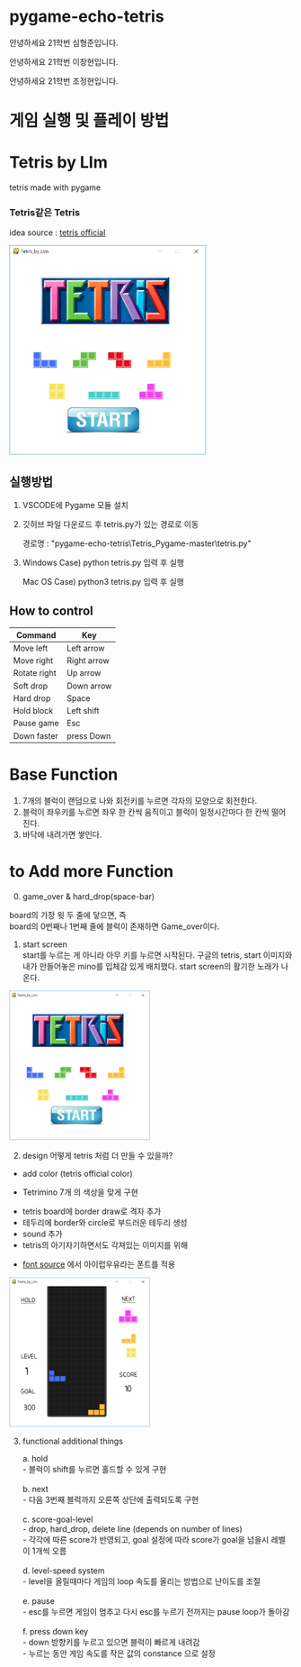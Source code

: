 # pygame-echo-tetris

안녕하세요 21학번 심형준입니다.

안녕하세요 21학번 이창현입니다.

안녕하세요 21학번 조정현입니다.

# 게임 실행 및 플레이 방법

# Tetris by LIm

tetris made with pygame

### Tetris같은 Tetris

idea source : [tetris official](http://www.tetrisfriends.com)

<img src="./Tetris_Pygame-master/materials/image/wiki/%EC%A0%9C%EB%AA%A9%20%EC%97%86%EC%9D%8C2.png" width="350">

## 실행방법
1. VSCODE에 Pygame 모듈 설치
2. 깃허브 파일 다운로드 후 tetris.py가 있는 경로로 이동

   경로명 : "pygame-echo-tetris\Tetris_Pygame-master\tetris.py"
3. Windows Case) python tetris.py 입력 후 실행

   Mac OS Case) python3 tetris.py 입력 후 실행
   



## How to control

| Command      | Key         |
| ------------ | ----------- |
| Move left    | Left arrow  |
| Move right   | Right arrow |
| Rotate right | Up arrow    |
| Soft drop    | Down arrow  |
| Hard drop    | Space       |
| Hold block   | Left shift  |
| Pause game   | Esc         |
| Down faster  | press Down  |

# Base Function

1. 7개의 블럭이 랜덤으로 나와 회전키를 누르면 각자의 모양으로 회전한다.
2. 블럭이 좌우키를 누르면 좌우 한 칸씩 움직이고 블럭이 일정시간마다 한 칸씩 떨어진다.
3. 바닥에 내려가면 쌓인다.

# to Add more Function

0. game_over & hard_drop(space-bar)

board의 가장 윗 두 줄에 닿으면, 즉  
 board의 0번째나 1번째 줄에 블럭이 존재하면
Game_over이다.

1. start screen  
   start를 누르는 게 아니라 아무 키를 누르면 시작된다.
   구글의 tetris, start 이미지와 내가 만들어놓은 mino를 입체감 있게 배치했다.
   start screen의 활기한 노래가 나온다.

<img src="./Tetris_Pygame-master/materials/image/wiki/%EC%A0%9C%EB%AA%A9%20%EC%97%86%EC%9D%8C2.png" width="250">

2. design
   어떻게 tetris 처럼 더 만들 수 있을까?

- add color (tetris official color)

* Tetrimino 7개 의 색상을 맞게 구현

- tetris board에 border draw로 격자 추가
- 테두리에 border와 circle로 부드러운 테두리 생성
- sound 추가
- tetris의 아기자기하면서도 각져있는 이미지를 위해

* [font source](http://blog.naver.com/park-yeji/220585210916)
  에서 아이럽우유라는 폰트를 적용

<img src="./Tetris_Pygame-master/materials/image/wiki/1.png" width="250">

3. functional additional things

   a. hold<Br/> - 블럭이 shift를 누르면 홀드할 수 있게 구현<Br/><Br/>
   b. next<Br/> - 다음 3번째 블럭까지 오른쪽 상단에 출력되도록 구현<Br/><Br/>
   c. score-goal-level<Br/> - drop, hard_drop, delete line (depends on number of lines)<Br/> - 각각에 따른 score가 반영되고, goal 설정에 따라 score가 goal을 넘을시 레벨이 1개씩 오름<Br/><Br/>
   d. level-speed system<Br/> - level을 올릴때마다 게임의 loop 속도를 올리는 방법으로 난이도를 조절<Br/><Br/>
   e. pause<Br/> - esc를 누르면 게임이 멈추고 다시 esc를 누르기 전까지는 pause loop가 돌아감<Br/><Br/>
   f. press down key<Br/> - down 방향키를 누르고 있으면 블럭이 빠르게 내려감<Br/> - 누르는 동안 게임 속도를 작은 값의 constance 으로 설정<Br/><Br/>
